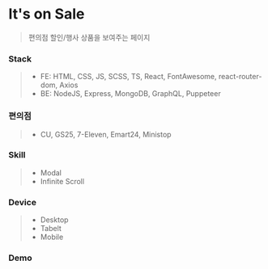 # It's on Sale

> 편의점 할인/행사 상품을 보여주는 페이지

### Stack

> - FE: HTML, CSS, JS, SCSS, TS, React, FontAwesome, react-router-dom, Axios
> - BE: NodeJS, Express, MongoDB, GraphQL, Puppeteer

### 편의점

> - CU, GS25, 7-Eleven, Emart24, Ministop

### Skill

> - Modal
> - Infinite Scroll

### Device

> - Desktop
> - Tabelt
> - Mobile

### Demo
